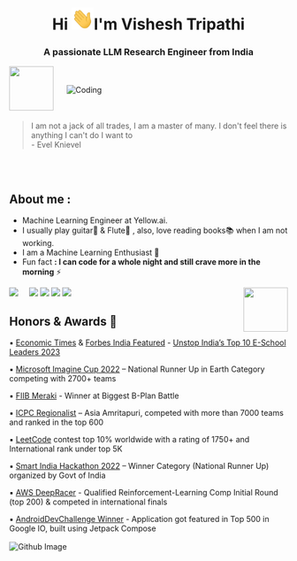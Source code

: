 <h1 align="center">Hi <img src="https://github.com/ABSphreak/ABSphreak/blob/master/gifs/Hi.gif" height="40px" width="40px">I'm Vishesh Tripathi</h1>
<p>
<h3 align="center">A passionate LLM Research Engineer from India</h3>
<img src="https://octodex.github.com/images/daftpunktocat-guy.gif" height="80px" width="80px" align="left">

</p>

<br>
<br>

<img align="right" alt="Coding" width="400" src="https://github.com/Ayushparikh-code/Ayushparikh-code/blob/main/coding-freak%20(1).gif">
<br>
<br>
<br>

> I am not a jack of all trades, I am a master of many. I don't feel  there is anything I can't do I want to <br>- Evel Knievel
 
<br>
<br>


## About me :

- Machine Learning Engineer at Yellow.ai.
- I usually play guitar🎸 & Flute🪈 , also, love reading books📚 when I am not working.
-  I am a Machine Learning Enthusiast 🌱
-  Fun fact **: I can code for a whole night and still crave more in the morning** ⚡

 <img src="https://octodex.github.com/images/daftpunktocat-thomas.gif" height="80px" width="80px" align="right">



  
<a href="mailto:vishesht27@gmail.com?subject=Hello%20Harsh,%20From%20Github"><img src="https://img.shields.io/badge/gmail-%23D14836.svg?&style=for-the-badge&logo=gmail&logoColor=white" /></a>&nbsp;&nbsp;&nbsp;&nbsp; <a href="https://www.linkedin.com/in/vishesh-tripathi-3a62961b8/"><img src="https://img.shields.io/badge/Vishesh Tripathi-%230077B5.svg?&style=for-the-badge&logo=linkedin&logoColor=white" ></a>  <a  href="https://vishesht27.medium.com/"><img src="https://img.shields.io/badge/@Vishesh_t27-%2312100E.svg?&style=for-the-badge&logo=medium&logoColor=white"></a> <a  href="https://twitter.com/vishesh_t27"><img src="https://img.shields.io/badge/@Vishesht27-%230077B5.svg?&style=for-the-badge&logo=X&logoColor=white"></a>
 <a href="https://www.youtube.com/c/Tensordroid"><img src="https://img.shields.io/badge/Tensordroid-%23D14836.svg?&style=for-the-badge&logo=youtube&logoColor=white"></a>


</p>



## Honors & Awards 🏅

▪   [Economic Times](https://hr.economictimes.indiatimes.com/news/industry/unstop-campus-hiring-meet-2023-where-talent-meets-opportunities/100612541) & [Forbes India Featured](https://unstop.com/awards/2023) - [Unstop India’s Top 10 E-School Leaders 2023](https://unstop.com/awards/u/vishesh-tripathi-1086077/2023)

▪  [Microsoft Imagine Cup 2022](https://www.linkedin.com/posts/vishesh-tripathi_microsoft-imaginecup-activity-6899275504231559168-qpqh?utm_source=share&utm_medium=member_desktop) – National Runner Up in Earth Category competing with 2700+ teams

▪  [FIIB Meraki](https://www.linkedin.com/posts/vishesh-tripathi_another-achievement-by-team-kisaan-pro-activity-6915998294468882432-LP8u?utm_source=share&utm_medium=member_desktop) - Winner at Biggest B-Plan Battle

▪ [ICPC Regionalist](https://drive.google.com/file/d/1dDKEGHtFre1Jp2-xDYFCM3VGHU3P1bpm/view?usp=sharing) – Asia Amritapuri, competed with more than 7000 teams and ranked in the top 600

▪ [LeetCode](https://leetcode.com/Vishesht27/) contest top 10% worldwide with a rating of 1750+ and International rank under top 5K

▪ [Smart India Hackathon 2022](https://www.linkedin.com/posts/vishesh-tripathi_smartindiahackathon2022-activity-6970596278678249472-gzoX?utm_source=share&utm_medium=member_desktop) – Winner Category (National Runner Up) organized by Govt of India

▪ [AWS DeepRacer](https://www.linkedin.com/posts/vishesh-tripathi_aws-awscommunity-deepracer-activity-6838033681345585152-usUN?utm_source=share&utm_medium=member_desktop) - Qualified Reinforcement-Learning Comp Initial Round (top 200) & competed in international finals

▪ [AndroidDevChallenge Winner](https://www.linkedin.com/posts/vishesh-tripathi_androiddevchallenge-android-google-activity-6796813266623578112-AoOG?utm_source=share&utm_medium=member_desktop) - Application got featured in Top 500 in Google IO, built using Jetpack Compose



<img width="50%" align="center" alt="Github Image" src="https://raw.githubusercontent.com/onimur/.github/master/.resources/git-header.svg" />
